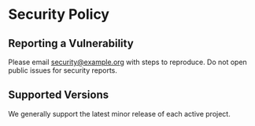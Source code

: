 # Security Policy

## Reporting a Vulnerability

Please email <security@example.org> with steps to reproduce. Do not open public issues for security reports.

## Supported Versions

We generally support the latest minor release of each active project.
